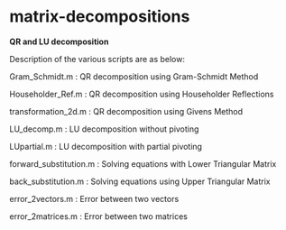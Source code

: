 # matrix-decompositions
**QR and LU decomposition**

Description of the various scripts are as below:

Gram_Schmidt.m : QR decomposition using Gram-Schmidt Method

Householder_Ref.m : QR decomposition using Householder Reflections

transformation_2d.m : QR decomposition using Givens Method

LU_decomp.m : LU decomposition without pivoting

LUpartial.m : LU decomposition with partial pivoting

forward_substitution.m : Solving equations with Lower Triangular Matrix

back_substitution.m : Solving equations using Upper Triangular Matrix

error_2vectors.m : Error between two vectors

error_2matrices.m : Error between two matrices
